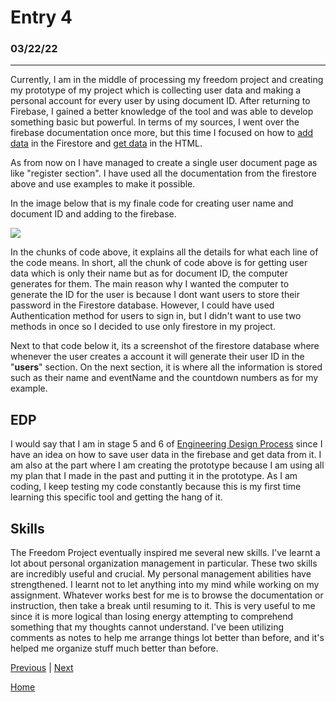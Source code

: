 # Entry 4
### 03/22/22
---
Currently, I am in the middle of processing my freedom project and creating my prototype of my project which is collecting user data and making a personal account for every user by using document ID. After returning to Firebase, I gained a better knowledge of the tool and was able to develop something basic but powerful. In terms of my sources, I went over the firebase documentation once more, but this time I focused on how to [add data](https://firebase.google.com/docs/firestore/manage-data/add-data) in the Firestore and [get data](https://firebase.google.com/docs/firestore/query-data/get-data) in the HTML.

As from now on I have managed to create a single user document page as like "register section". I have used all the documentation from the firestore above and use examples to make it possible.

In the image below that is my finale code for creating user name and document ID and adding to the firebase.


![](/js/sep11-freedom-project/entries/codess.png)

In the chunks of code above, it explains all the details for what each line of the code means. In short, all the chunk of code above is for getting user data which is only their name but as for document ID, the computer generates for them. The main reason why I wanted the computer to generate the ID for the user is because I dont want users to store their password in the Firestore database. However, I could have used Authentication method for users to sign in, but I didn't want to use two methods in once so I decided to use only firestore in my project.

Next to that code below it, its a screenshot of the firestore database where whenever the user creates a account it will generate their user ID in the "**users**" section. On the next section, it is where all the information is stored such as their name and eventName and the countdown numbers as for my example.


## **EDP**

I would say that I am in stage 5 and 6 of [Engineering Design Process](https://docs.google.com/document/d/1anCzhzfZUNXD713Z1PqBDSAO_tU2PbZUpvT6zi3Y0jQ/preview) since I have an idea on how to save user data in the firebase and get data from it. I am also at the part where I am creating the prototype because I am using all my plan that I made in the past and putting it in the prototype. As I am coding, I keep testing my code constantly because this is my first time learning this specific tool and getting the hang of it.

## **Skills**

The Freedom Project eventually inspired me several new skills. I've learnt a lot about personal organization management in particular. These two skills are incredibly useful and crucial. My personal management abilities have strengthened. I learnt not to let anything into my mind while working on my assignment. Whatever works best for me is to browse the documentation or instruction, then take a break until resuming to it. This is very useful to me since it is more logical than losing energy attempting to comprehend something that my thoughts cannot understand. I've been utilizing comments as notes to help me arrange things lot better than before, and it's helped me organize stuff much better than before.

[Previous](entry03.md) | [Next](entry05.md)

[Home](../README.md)